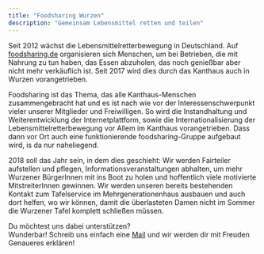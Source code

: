 ```yaml
---
title: "Foodsharing Wurzen"
description: "Gemeinsam Lebensmittel retten und teilen"
---
```


Seit 2012 wächst die Lebensmittelretterbewegung in Deutschland. Auf [foodsharing.de](https://foodsharing.de) organisieren sich Menschen, um bei Betrieben, die mit Nahrung zu tun haben, das Essen abzuholen, das noch genießbar aber nicht mehr verkäuflich ist. Seit 2017 wird dies durch das Kanthaus auch in Wurzen vorangetrieben.

Foodsharing ist das Thema, das alle Kanthaus-Menschen zusammengebracht hat und es ist nach wie vor der Interessenschwerpunkt vieler unserer Mitglieder und Freiwilligen. So wird die Instandhaltung und Weiterentwicklung der Internetplattform, sowie die Internationalisierung der Lebensmittelretterbewegung vor Allem im Kanthaus vorangetrieben. Dass dann vor Ort auch eine funktionierende foodsharing-Gruppe aufgebaut wird, is da nur naheliegend.

2018 soll das Jahr sein, in dem dies geschieht: Wir werden Fairteiler aufstellen und pflegen, Informationsveranstaltungen abhalten, um mehr Wurzener BürgerInnen mit ins Boot zu holen und hoffentlich viele motivierte MitstreiterInnen gewinnen. Wir werden unseren bereits bestehenden Kontakt zum Tafelservice im Mehrgenerationenhaus ausbauen und auch dort helfen, wo wir können, damit die überlasteten Damen nicht im Sommer die Wurzener Tafel komplett schließen müssen.

Du möchtest uns dabei unterstützen?  
Wunderbar! Schreib uns einfach eine [Mail](mailto:hello@kanthaus.online) und wir werden dir mit Freuden Genaueres erklären!
